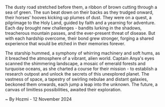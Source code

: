
The dusty road stretched before them, a ribbon of brown cutting through a sea of green. The sun beat down on their backs as they trudged onward, their horses' hooves kicking up plumes of dust. They were on a quest, a pilgrimage to the Holy Land, guided by faith and a yearning for adventure. Each day brought new challenges - bandits lurking in the shadows, treacherous mountain passes, and the ever-present threat of disease. But with each hardship overcome, their bond grew stronger, forging a shared experience that would be etched in their memories forever.

The starship hummed, a symphony of whirring machinery and soft hums, as it breached the atmosphere of a vibrant, alien world.  Captain Anya's eyes scanned the shimmering landscape, a mosaic of emerald forests and turquoise oceans, as she charted a course for their mission - to establish a research outpost and unlock the secrets of this unexplored planet. The vastness of space, a tapestry of swirling nebulae and distant galaxies, beckoned them onwards, each jump a leap into the unknown.  The future, a canvas of limitless possibilities, awaited their exploration. 

~ By Hozmi - 12 November 2024
